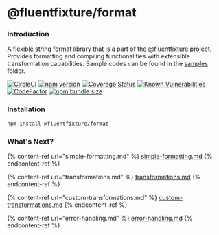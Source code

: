 # @fluentfixture/format

### Introduction

A flexible string format library that is a part of the [@fluentfixture](https://github.com/fluentfixture) project. Provides formatting and compiling functionalities with extensible transformation capabilities. Sample codes can be found in the [samples](https://github.com/fluentfixture/fluentfixture/tree/main/sample/format) folder.

[![CircleCI](https://circleci.com/gh/fluentfixture/fluentfixture/tree/main.svg?style=svg)](https://circleci.com/gh/fluentfixture/fluentfixture/tree/main) [![npm version](https://badge.fury.io/js/@fluentfixture%2Fformat.svg)](https://badge.fury.io/js/@fluentfixture%2Fformat) [![Coverage Status](https://coveralls.io/repos/github/fluentfixture/fluentfixture/badge.svg?branch=main)](https://coveralls.io/github/fluentfixture/fluentfixture?branch=main) [![Known Vulnerabilities](https://snyk.io/test/github/fluentfixture/fluentfixture/badge.svg)](https://snyk.io/test/github/fluentfixture/fluentfixture) [![CodeFactor](https://www.codefactor.io/repository/github/fluentfixture/fluentfixture/badge)](https://www.codefactor.io/repository/github/fluentfixture/fluentfixture) [![npm bundle size](https://img.shields.io/bundlephobia/minzip/@fluentfixture/format)](https://bundlephobia.com/package/@fluentfixture/format)

### Installation

```bash
npm install @fluentfixture/format
```

### What's Next?

{% content-ref url="simple-formatting.md" %}
[simple-formatting.md](simple-formatting.md)
{% endcontent-ref %}

{% content-ref url="transformations.md" %}
[transformations.md](transformations.md)
{% endcontent-ref %}

{% content-ref url="custom-transformations.md" %}
[custom-transformations.md](custom-transformations.md)
{% endcontent-ref %}

{% content-ref url="error-handling.md" %}
[error-handling.md](error-handling.md)
{% endcontent-ref %}
